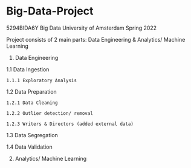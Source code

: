 # Big-Data-Project
5294BIDA6Y Big Data
University of Amsterdam
Spring 2022

Project consists of 2 main parts: Data Engineering & Analytics/ Machine Learning
1. Data Engineering

  1.1 Data Ingestion
	
    1.1.1 Exploratory Analysis
    
  1.2 Data Preparation
	
    1.2.1 Data Cleaning
		
    1.2.2 Outlier detection/ removal
		
    1.2.3 Writers & Directors (added external data)
    
  1.3 Data Segregation
	
  1.4 Data Validation
    
2. Analytics/ Machine Learning
